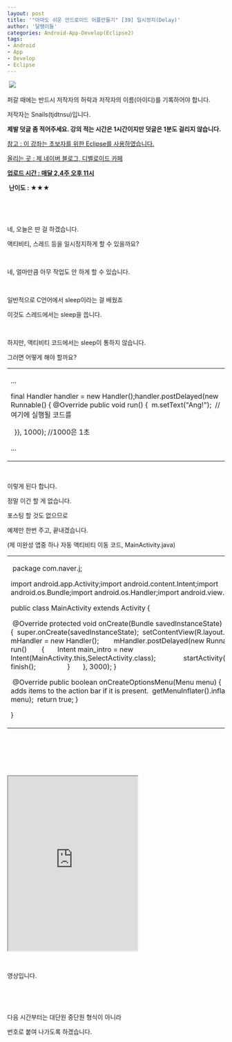 ```yaml
---
layout: post
title: '"아마도 쉬운 안드로이드 어플만들기" [39] 일시정지(Delay)'
author: '달팽이들'
categories: Android-App-Develop(Eclipse2)
tags:
- Android
- App
- Develop
- Eclipse
---
```



<script> location.href='https://cafe.naver.com/develoid/369009' ; </script>

<p>&nbsp;<img src="https://dthumb-phinf.pstatic.net/?src=%22http%3A%2F%2Fpostfiles3.naver.net%2F20130523_178%2Ftjdtnsu_1369283538974akCh1_JPEG%2Fand.jpg%3Ftype%3Dw2%22&amp;type=cafe_wa740"> </p>
<p><p><p>퍼갈 때에는 반드시 저작자의 허락과 저작자의 이름(아이디)를 기록하어야 합니다.</p>
<p>저작자는 Snails(tjdtnsu)입니다.</p>
<p><strong>제발 덧글 좀 적어주세요. 강의 적는 시간은 1시간이지만 덧글은 1분도 걸리지 않습니다.</strong></p>
<p><u>참고 : 이 강좌는 초보자를 위한 Eclipse를 사용하였습니다.</u></p>
<p><u>올리는 곳 : 제 네이버 블로그, 디벨로이드 카페</u> </p>
<p><u><strong>업로드 시간 :&nbsp;매달 2,4주 오후 11시</strong></u> <p></p>
<p>&nbsp;<strong>난이도 : ★★★</strong></p>
<p></p>
<p></p>
</p>
</p>
<p>&nbsp;</p>
<p>&nbsp;</p>
<p>네, 오늘은 딴 걸 하겠습니다.</p>
<p>액티비티, 스레드 등을 일시정지하게 할 수 있을까요?</p>
<p>&nbsp;</p>
<p>네, 얼마만큼 아무 작업도 안 하게 할 수 있습니다.</p>
<p>&nbsp;</p>
<p>일반적으로 C언어에서 sleep이라는 걸 배웠죠</p>
<p>이것도 스레드에서는 sleep을 씁니다.</p>
<p>&nbsp;</p>
<p>하지만, 액티비티 코드에서는 sleep이 통하지 않습니다.</p>
<p>그러면 어떻게 해야 할까요?</p>
<p><table><tbody><tr><td  ><p>...</p>
<p>final Handler handler = new Handler();handler.postDelayed(new Runnable() {&nbsp;@Override&nbsp;public void run() {&nbsp; m.setText("Ang!");&nbsp; //여기에 실행될 코드를</p>
<p>&nbsp; }}, 1000); //1000은 1초</p>
<p>...</p>
</td></tr></tbody></table></p>
<p>&nbsp;</p>
<p>이렇게 된다 합니다.</p>
<p>정말 이건 할 게 없습니다.</p>
<p>포스팅 할 것도 없으므로</p>
<p>예제만 한번 주고, 끝내겠습니다.</p>
<p>(제 미완성 앱중 하나 자동 액티비티 이동 코드, MainActivity.java)</p>
<table><tbody><tr><td  ><p>&nbsp;package com.naver.j;</p>
<p>import android.app.Activity;import android.content.Intent;import android.os.Bundle;import android.os.Handler;import android.view.Menu;</p>
<p>public class MainActivity extends Activity {</p>
<p>&nbsp;@Override&nbsp;protected void onCreate(Bundle savedInstanceState) {&nbsp;&nbsp;super.onCreate(savedInstanceState);&nbsp;&nbsp;setContentView(R.layout.activity_main);&nbsp;&nbsp;Handler mHandler = new Handler();&nbsp;&nbsp;&nbsp;&nbsp;&nbsp;&nbsp;&nbsp; mHandler.postDelayed(new Runnable() {&nbsp;&nbsp;public void run()&nbsp;&nbsp;&nbsp;&nbsp;&nbsp;&nbsp;&nbsp; {&nbsp;&nbsp;&nbsp; &nbsp;&nbsp;&nbsp;Intent main_intro = new Intent(MainActivity.this,SelectActivity.class);&nbsp;&nbsp;&nbsp;&nbsp;&nbsp;&nbsp;&nbsp;&nbsp;&nbsp;&nbsp;&nbsp;&nbsp;&nbsp;&nbsp; startActivity(main_intro);&nbsp;&nbsp;&nbsp;&nbsp;&nbsp;&nbsp;&nbsp;&nbsp;&nbsp;&nbsp;&nbsp;&nbsp;&nbsp;&nbsp; finish();&nbsp;&nbsp;&nbsp;&nbsp;&nbsp;&nbsp;&nbsp;&nbsp; &nbsp;&nbsp;&nbsp;&nbsp;&nbsp;&nbsp;&nbsp; }&nbsp;&nbsp;&nbsp;&nbsp;&nbsp;&nbsp; }, 3000);&nbsp;}</p>
<p>&nbsp;@Override&nbsp;public boolean onCreateOptionsMenu(Menu menu) {&nbsp;&nbsp;// Inflate the menu; this adds items to the action bar if it is present.&nbsp;&nbsp;getMenuInflater().inflate(R.menu.main, menu);&nbsp;&nbsp;return true;&nbsp;}</p>
<p>}&nbsp;</p>
</td></tr></tbody></table><p>&nbsp;</p>
<p>&nbsp;</p>
<p>&nbsp;</p>
<p><iframe frame scrolling="no" name="mplayer" title="플레이어"  height="405" src="https://serviceapi.nmv.naver.com/view/ugcPlayer.nhn?vid=E9E22E96ACAF39AD7906258F3043A7F03459&amp;inKey=V12140ad1ec08bf1fe8c8338657ee98c82b52d1b36008d6f591745466a8f7e2af9530338657ee98c82b52&amp;wmode=opaque&amp;hasLink=1&amp;autoPlay=false&amp;beginTime=0" allowfullscreen="allowfullscreen"></iframe></p>
<p>&nbsp;</p>
<p>영상입니다.</p>
<p>&nbsp;</p>
<p>&nbsp;</p>
<p>다음 시간부터는 대단원 중단원 형식이 아니라</p>
<p>번호로 붙여 나가도록 하겠습니다.</p>
<p>&nbsp;</p>
<p>&nbsp;</p>

